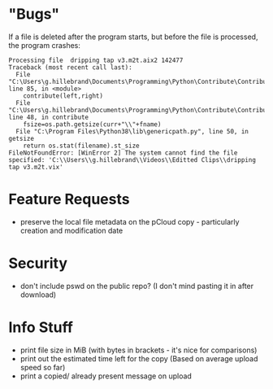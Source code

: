 # "Bugs"
If a file is deleted after the program starts, but before the file is processed, the program crashes:
```
Processing file  dripping tap v3.m2t.aix2 142477
Traceback (most recent call last):
  File "C:\Users\g.hillebrand\Documents\Programming\Python\Contribute\ContributeV0.1.py", line 85, in <module>
    contribute(left,right)
  File "C:\Users\g.hillebrand\Documents\Programming\Python\Contribute\ContributeV0.1.py", line 48, in contribute
    fsize=os.path.getsize(curr+"\\"+fname)
  File "C:\Program Files\Python38\lib\genericpath.py", line 50, in getsize
    return os.stat(filename).st_size
FileNotFoundError: [WinError 2] The system cannot find the file specified: 'C:\\Users\\g.hillebrand\\Videos\\Editted Clips\\dripping tap v3.m2t.vix'
```
# Feature Requests
- preserve the local file metadata on the pCloud copy - particularly creation and modification date


# Security
- don't include pswd on the public repo? (I don't mind pasting it in after download)

# Info Stuff
- print file size in MiB (with bytes in brackets - it's nice for comparisons)
- print out the estimated time left for the copy (Based on average upload speed so far)
- print a copied/ already present message on upload
